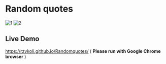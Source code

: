 # Random quotes
![1](https://user-images.githubusercontent.com/100797809/171300337-925507fe-8af2-4565-9921-34a375c26f37.png)
![2](https://user-images.githubusercontent.com/100797809/171299881-628f0e68-3b12-4d63-9fa1-be83ad65d15e.jpg)
## Live Demo
https://rzvkoli.github.io/Randomquotes/ ( **Please run with Google Chrome browser** )
